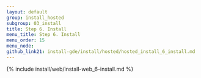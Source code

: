 ```yaml
---
layout: default
group: install_hosted
subgroup: 03_install
title: Step 6. Install
menu_title: Step 6. Install
menu_order: 15
menu_node: 
github_link21: install-gde/install/hosted/hosted_install_6_install.md
---
```


{% include install/web/install-web_6-install.md %}

